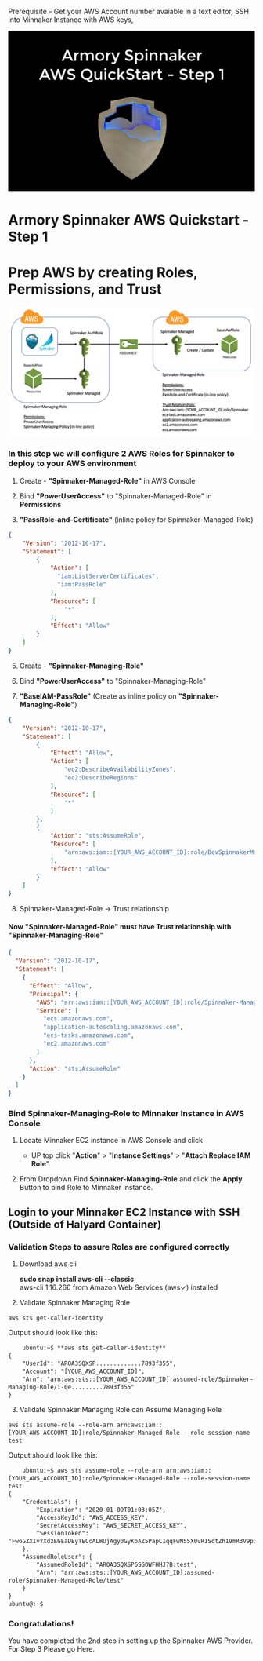 Prerequisite - Get your AWS Account number avaiable in a text editor, SSH into Minnaker Instance with AWS keys, 

[![alt text](/Armory-AWS-Step-1.png)](http://example.com/link "title")

# Armory Spinnaker AWS Quickstart - Step 1 
# Prep AWS by creating Roles, Permissions, and Trust

![No CREATE Permission](/AWS-Roles-Spinnaker.png)

### In this step we will configure 2 AWS Roles for Spinnaker to deploy to your AWS environment

1. Create - **"Spinnaker-Managed-Role"** in AWS Console

3. Bind **"PowerUserAccess"** to "Spinnaker-Managed-Role" in **Permissions**

4. **"PassRole-and-Certificate"** (inline policy for Spinnaker-Managed-Role)

```json
{
    "Version": "2012-10-17",
    "Statement": [
        {
            "Action": [
              "iam:ListServerCertificates",
              "iam:PassRole"
            ],
            "Resource": [
                "*"
            ],
            "Effect": "Allow"
        }
    ]
}
```

5. Create - **"Spinnaker-Managing-Role"**

6. Bind **"PowerUserAccess"** to "Spinnaker-Managing-Role"

7. **"BaseIAM-PassRole"** (Create as inline policy on **"Spinnaker-Managing-Role"**)

```json
{
    "Version": "2012-10-17",
    "Statement": [
        {
            "Effect": "Allow",
            "Action": [
                "ec2:DescribeAvailabilityZones",
                "ec2:DescribeRegions"
            ],
            "Resource": [
                "*"
            ]
        },
        {
            "Action": "sts:AssumeRole",
            "Resource": [
                "arn:aws:iam::[YOUR_AWS_ACCOUNT_ID]:role/DevSpinnakerManagedRole"
            ],
            "Effect": "Allow"
        }
    ]
}
```

8. Spinnaker-Managed-Role -> Trust relationship

#### Now "Spinnaker-Managed-Role" must have Trust relationship with "Spinnaker-Managing-Role" ####

```json
{
  "Version": "2012-10-17",
  "Statement": [
    {
      "Effect": "Allow",
      "Principal": {
        "AWS": "arn:aws:iam::[YOUR_AWS_ACCOUNT_ID]:role/Spinnaker-Managing-Role",
        "Service": [
          "ecs.amazonaws.com",
          "application-autoscaling.amazonaws.com",
          "ecs-tasks.amazonaws.com",
          "ec2.amazonaws.com"
        ]
      },
      "Action": "sts:AssumeRole"
    }
  ]
}
```

### Bind Spinnaker-Managing-Role to Minnaker Instance in AWS Console

1. Locate Minnaker EC2 instance in AWS Console and click 

    - UP top click "**Action**" > "**Instance Settings**" > "**Attach Replace IAM Role**".  

2. From Dropdown Find **Spinnaker-Managing-Role** and click the **Apply** Button to bind Role to Minnaker Instance.


## Login to your Minnaker EC2 Instance with SSH (Outside of Halyard Container)

### Validation Steps to assure Roles are configured correctly 

1. Download aws cli 

    **sudo snap install aws-cli --classic** \
    aws-cli 1.16.266 from Amazon Web Services (aws✓) installed

2. Validate Spinnaker Managing Role

```code
aws sts get-caller-identity 
```
Output should look like this:
```code
    ubuntu:~$ **aws sts get-caller-identity**
{
    "UserId": "AROA3SQXSP.............7893f355",
    "Account": "[YOUR_AWS_ACCOUNT_ID]",
    "Arn": "arn:aws:sts::[YOUR_AWS_ACCOUNT_ID]:assumed-role/Spinnaker-Managing-Role/i-0e.........7893f355"
}
```
3. Validate Spinnaker Managing Role can Assume Managing Role
```code
aws sts assume-role --role-arn arn:aws:iam::[YOUR_AWS_ACCOUNT_ID]:role/Spinnaker-Managed-Role --role-session-name test
```
Output should look like this:
```code
    ubuntu:~$ aws sts assume-role --role-arn arn:aws:iam::[YOUR_AWS_ACCOUNT_ID]:role/Spinnaker-Managed-Role --role-session-name test
{
    "Credentials": {
        "Expiration": "2020-01-09T01:03:05Z",
        "AccessKeyId": "AWS_ACCESS_KEY",
        "SecretAccessKey": "AWS_SECRET_ACCESS_KEY",
        "SessionToken": "FwoGZXIvYXdzEGEaDEyTECcALWUjAgy0GyKoAZ5PapC1qqFwN55X0vRISdtZh19mR3V9p3i5dGZugt3FQ4DNOamVgIG82I1qaspn83aBefdbpUtznN9fJxwPNoRhYinVgIXGdsTWnBuQ57U7s/cDoHosvV5+J3oZj8ffjLInzsI05IrRBiOTmqU3caEP/e+6N5nzHg/9+aS6TCWjCIzjL0mHtclBBQ7k/dijrg/5vTVFh8UGakcJL3SV6gaCHj0k6BUzEii529nwBTItq6/QISV8wfGNLQJOPDB5P3zoQkHjkpoWCEh1p0oc4hEwki8F7NutXNrg14W+"
    },
    "AssumedRoleUser": {
        "AssumedRoleId": "AROA3SQXSP6SGOWFHHJ7B:test",
        "Arn": "arn:aws:sts::[YOUR_AWS_ACCOUNT_ID]:assumed-role/Spinnaker-Managed-Role/test"
    }
}
ubuntu@:~$
```
### Congratulations! 
You have completed the 2nd step in setting up the Spinnaker AWS Provider.  For Step 3 Please go Here.
